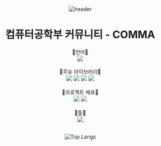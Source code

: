 <div align="center" background-color="red">

![header](https://capsule-render.vercel.app/api?type=waving&text=COMMA&height=250&fontColor=FFFFFF&fontSize=60&fontAlignY=40&color=timeGradient)
# 컴퓨터공학부 커뮤니티 - COMMA
<div align="center">📗언어📗</div>
<div align="center">
  <img src="https://img.shields.io/badge/JavaScript-F7DF1E?style=for-the-badge&logo=JavaScript&logoColor=black"/>
</div>  
<br/>

<div align="center">📕주요 라이브러리📕</div>
<div align="center">
  <img src="https://img.shields.io/badge/React-61DAFB?style=for-the-badge&logo=react&logoColor=white"/>
  <img src="https://img.shields.io/badge/React Router-CA4245?style=for-the-badge&logo=react router&logoColor=white"/>
  <img src="https://img.shields.io/badge/Axios-5A29E4?style=for-the-badge&logo=Axios&logoColor=white"/>
  <img src="https://img.shields.io/badge/Redux-764ABC?style=for-the-badge&logo=redux&logoColor=white"/>
</div>
<br/>

<div align="center">📘프로젝트 배포📘</div>
<div align="center">
  <img src="https://img.shields.io/badge/Amazon AWS-232F3E?style=for-the-badge&logo=Amazon AWS&logoColor=white"/>
  <img src="https://img.shields.io/badge/Amazon EC2-FF9900?style=for-the-badge&logo=Amazon EC2&logoColor=black"/>
</div>
<br/>

<div align="center">📙툴📙</div>
<div align="center">
  <img src="https://img.shields.io/badge/Visual Studio Code-007ACC?style=for-the-badge&logo=Visual Studio Code&logoColor=white"/>
</div>
<br/>

![Top Langs](https://github-readme-stats.vercel.app/api/top-langs/?username=mintmin0320&layout=compact)
  
  </div>
